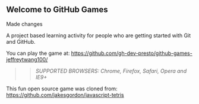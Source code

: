 ## Welcome to GitHub Games

Made changes

A project based learning activity for people who are getting started with Git and GitHub.

You can play the game at: <https://github.com/gh-dev-presto/github-games-jeffreytwang100/>

>> _*SUPPORTED BROWSERS*: Chrome, Firefox, Safari, Opera and IE9+_

This fun open source game was cloned from: https://github.com/jakesgordon/javascript-tetris
